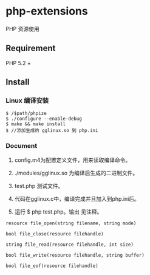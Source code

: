 # php-extensions
PHP 资源使用

## Requirement
PHP 5.2 +

## Install
### Linux 编译安装
```
$ /$path/phpize
$ ./configure --enable-debug 
$ make && make install
$ //添加生成的 gglinux.so 到 php.ini

```
### Document
1. config.m4为配置定义文件，用来读取编译命令。

2. ./modules/gglinux.so 为编译后生成的二进制文件。

3. test.php 测试文件。

4. 代码在gglinux.c中，编译完成并且加入到php.ini后。

5. 运行 $ php test.php。输出 见注释。

```
resource file_open(string filename, string mode)
 
bool file_close(resource filehandle)
 
string file_read(resource filehandle, int size)
 
bool file_write(resource filehandle, string buffer)
 
bool file_eof(resource filehandle)

```